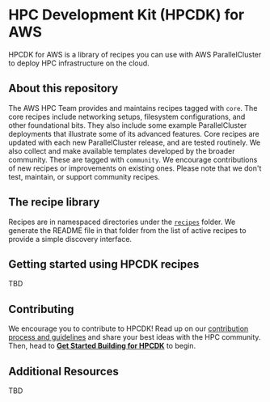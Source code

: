 # HPC Development Kit (HPCDK) for AWS

HPCDK for AWS is a library of recipes you can use with AWS ParallelCluster to deploy HPC infrastructure on the cloud.

## About this repository

The AWS HPC Team provides and maintains recipes tagged with `core`. The core recipes include  networking setups, filesystem configurations, and other foundational bits. They also include some example ParallelCluster deployments that illustrate some of its advanced features. Core recipes are updated with each new ParallelCluster release, and are tested routinely. We also collect and make available templates developed by the broader community. These are tagged with `community`.  We encourage contributions of new recipes or improvements on existing ones. Please note that we don't test, maintain, or support community recipes.

## The recipe library

Recipes are in namespaced directories under the [`recipes`](/recipes/) folder. We generate the README file in that folder from the list of active recipes to provide a simple discovery interface. 

## Getting started using HPCDK recipes

TBD

## Contributing

We encourage you to contribute to HPCDK! Read up on our [contribution process and guidelines](CONTRIBUTING.md) and share your best ideas with the HPC community. Then, head to **[Get Started Building for HPCDK](docs/start.md)** to begin. 

## Additional Resources

TBD

